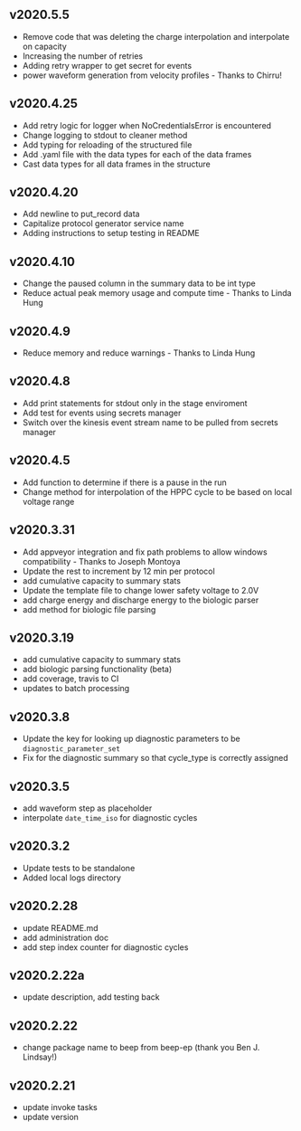 

v2020.5.5
---------
* Remove code that was deleting the charge interpolation and interpolate on capacity
* Increasing the number of retries
* Adding retry wrapper to get secret for events
* power waveform generation from velocity profiles - Thanks to Chirru!

v2020.4.25
----------
* Add retry logic for logger when NoCredentialsError is encountered
* Change logging to stdout to cleaner method
* Add typing for reloading of the structured file
* Add .yaml file with the data types for each of the data frames
* Cast data types for all data frames in the structure

v2020.4.20
----------
* Add newline to put_record data
* Capitalize protocol generator service name
* Adding instructions to setup testing in README

v2020.4.10
----------
* Change the paused column in the summary data to be int type
* Reduce actual peak memory usage and compute time - Thanks to Linda Hung

v2020.4.9
---------
* Reduce memory and reduce warnings - Thanks to Linda Hung

v2020.4.8
---------
* Add print statements for stdout only in the stage enviroment
* Add test for events using secrets manager
* Switch over the kinesis event stream name to be pulled from secrets manager


v2020.4.5
---------
* Add function to determine if there is a pause in the run
* Change method for interpolation of the HPPC cycle to be based on local voltage range

v2020.3.31
----------
* Add appveyor integration and fix path problems to allow windows compatibility - Thanks to Joseph Montoya
* Update the rest to increment by 12 min per protocol
* add cumulative capacity to summary stats
* Update the template file to change lower safety voltage to 2.0V
* add charge energy and discharge energy to the biologic parser
* add method for biologic file parsing

v2020.3.19
----------
* add cumulative capacity to summary stats
* add biologic parsing functionality (beta)
* add coverage, travis to CI
* updates to batch processing

v2020.3.8
---------
* Update the key for looking up diagnostic parameters to be `diagnostic_parameter_set`
* Fix for the diagnostic summary so that cycle_type is correctly assigned

v2020.3.5
---------
* add waveform step as placeholder
* interpolate `date_time_iso` for diagnostic cycles

v2020.3.2
---------
* Update tests to be standalone
* Added local logs directory

v2020.2.28
----------
* update README.md
* add administration doc
* add step index counter for diagnostic cycles

v2020.2.22a
----------
* update description, add testing back

v2020.2.22
----------
* change package name to beep from beep-ep (thank you Ben J. Lindsay!)

v2020.2.21
----------
* update invoke tasks
* update version